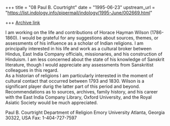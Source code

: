 +++
title = "08 Paul B. Courtright"
date = "1995-06-23"
upstream_url = "https://list.indology.info/pipermail/indology/1995-June/002669.html"

+++
[Archive link](https://list.indology.info/pipermail/indology/1995-June/002669.html)

I am working on the life and contributions of Horace Hayman Wilson 
(1786-1860).  I would be grateful for any suggestions about sources, 
themes, or assessments of his influence as a scholar of Indian 
religions.  I am principally interested in his life and work as a 
cultural broker between Hindus, East India Company officials, 
missionaries, and his construction of Hinduism.  I am less concerned 
about the state of his knowledge of Sanskrit literature, though I would 
appreciate any assessments from Sanskritist colleagues in this regard.  
As a historian of religions I am particularly interested in the moment of 
cultural contact that occurred between 1793 and 1830.  Wilson is a 
significant player durig the latter part of this period and beyond.  
Recommendations as to sources, archives, family history, and his career 
with the  East India Company Library, Oxford University, and the Royal 
Asiatic Society would be much appreciated.  

Paul B. Courtright
Department of Religion 
Emory University
Atlanta, Georgia 30322, USA
Fax: 1-404-727-7597






